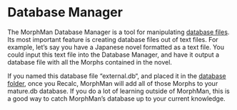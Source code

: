 # Database Manager

The MorphMan Database Manager is a tool for manipulating [database files](../glossary.md#databases). Its most important
feature is creating database
files out of text files. For example, let’s say you have a Japanese novel formatted as a text file. You could input this
text file into the Database Manager, and have it output a database file with all the Morphs contained in the novel.

If you named this database file “external.db“, and placed it in the [database folder](../glossary.md#databases), once you
Recalc, MorphMan will add all of those Morphs to your mature.db database. If you do a lot of learning
outside of MorphMan, this is a good way to catch MorphMan’s database up to your current knowledge.
